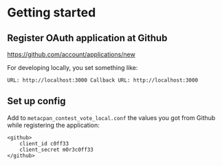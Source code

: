 # Getting started

## Register OAuth application at Github

https://github.com/account/applications/new

For developing locally, you set something like:

`URL: http://localhost:3000
Callback URL: http://localhost:3000`

## Set up config

Add to `metacpan_contest_vote_local.conf` the values you got
from Github while registering the application:

```text
<github>
    client_id c0ff33
    client_secret m0r3c0ff33
</github>
```